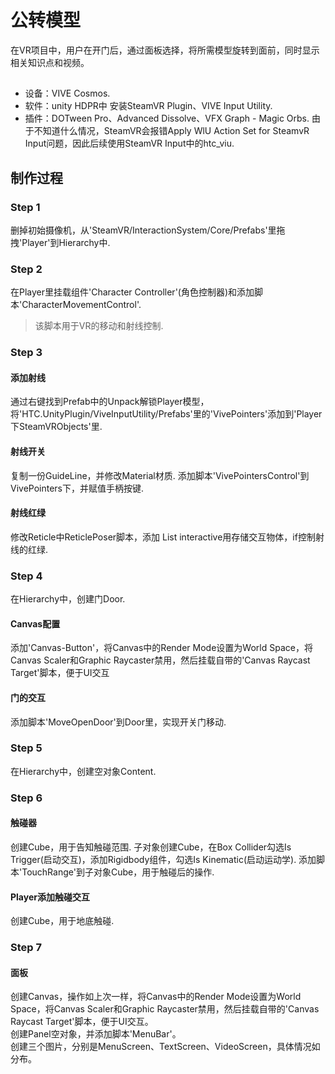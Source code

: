 # 公转模型
在VR项目中，用户在开门后，通过面板选择，将所需模型旋转到面前，同时显示相关知识点和视频。

##
* 设备：VIVE Cosmos.
* 软件：unity HDPR中 安装SteamVR Plugin、VIVE Input Utility.
* 插件：DOTween Pro、Advanced Dissolve、VFX Graph - Magic Orbs.
由于不知道什么情况，SteamVR会报错Apply WlU Action Set for SteamvR Input问题，因此后续使用SteamVR Input中的htc_viu.

## 制作过程

### Step 1

删掉初始摄像机，从'SteamVR/InteractionSystem/Core/Prefabs'里拖拽'Player'到Hierarchy中.

### Step 2

在Player里挂载组件'Character Controller'(角色控制器)和添加脚本'CharacterMovementControl'.
>该脚本用于VR的移动和射线控制.

### Step 3

#### 添加射线
通过右键找到Prefab中的Unpack解锁Player模型，将'HTC.UnityPlugin/ViveInputUtility/Prefabs'里的'VivePointers'添加到'Player下SteamVRObjects'里.
#### 射线开关
复制一份GuideLine，并修改Material材质.
添加脚本'VivePointersControl'到VivePointers下，并赋值手柄按键.
#### 射线红绿
修改Reticle中ReticlePoser脚本，添加 List<GameObject> interactive用存储交互物体，if控制射线的红绿.

### Step 4
在Hierarchy中，创建门Door.
#### Canvas配置
添加'Canvas-Button'，将Canvas中的Render Mode设置为World Space，将Canvas Scaler和Graphic Raycaster禁用，然后挂载自带的'Canvas Raycast Target'脚本，便于UI交互
#### 门的交互
添加脚本'MoveOpenDoor'到Door里，实现开关门移动.

### Step 5
在Hierarchy中，创建空对象Content.

### Step 6

#### 触碰器
创建Cube，用于告知触碰范围.
子对象创建Cube，在Box Collider勾选Is Trigger(启动交互)，添加Rigidbody组件，勾选Is Kinematic(启动运动学).
添加脚本'TouchRange'到子对象Cube，用于触碰后的操作.
#### Player添加触碰交互
创建Cube，用于地底触碰.

### Step 7

#### 面板
创建Canvas，操作如上次一样，将Canvas中的Render Mode设置为World Space，将Canvas Scaler和Graphic Raycaster禁用，然后挂载自带的'Canvas Raycast Target'脚本，便于UI交互。<br>
创建Panel空对象，并添加脚本'MenuBar'。<br>
创建三个图片，分别是MenuScreen、TextScreen、VideoScreen，具体情况如分布。